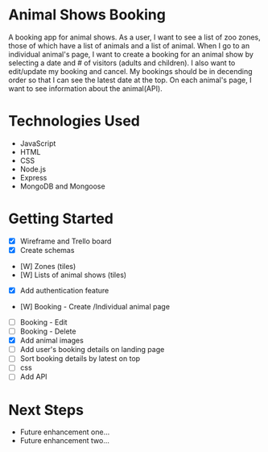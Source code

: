 # Animal Shows Booking
A booking app for animal shows. 
As a user, I want to see a list of zoo zones, those of which have a list of animals and a list of animal. When I go to an individual animal's page, I want to create a booking for an animal show by selecting a date and # of visitors (adults and children). I also want to edit/update my booking and cancel. My bookings should be in decending order so that I can see the latest date at the top. On each animal's page, I want to see information about the animal(API). 

# Technologies Used

- JavaScript
- HTML
- CSS
- Node.js
- Express
- MongoDB and Mongoose

# Getting Started
- [X] Wireframe and Trello board
- [X] Create schemas
- [W] Zones (tiles)
- [W] Lists of animal shows (tiles)
- [X] Add authentication feature
- [W] Booking - Create /Individual animal page
- [ ] Booking - Edit
- [ ] Booking - Delete
- [X] Add animal images
- [ ] Add user's booking details on landing page
- [ ] Sort booking details by latest on top
- [ ] css
- [ ] Add API

# Next Steps

- Future enhancement one...
- Future enhancement two... 